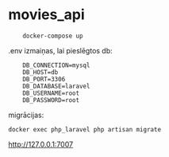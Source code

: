 # movies_api

```
    docker-compose up
```

.env izmaiņas, lai pieslēgtos db:

```
    DB_CONNECTION=mysql
    DB_HOST=db
    DB_PORT=3306
    DB_DATABASE=laravel
    DB_USERNAME=root
    DB_PASSWORD=root
```

migrācijas:

```
docker exec php_laravel php artisan migrate
```

http://127.0.0.1:7007